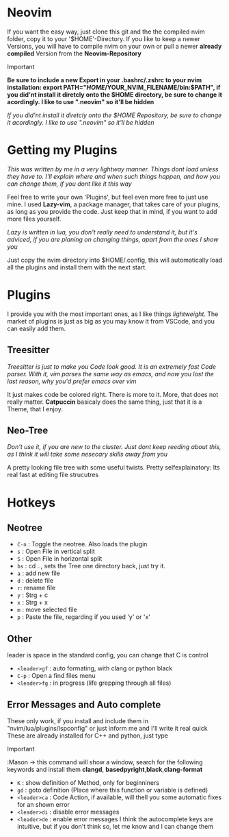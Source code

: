 # Neovim
If you want the easy way, just clone this git and the the compiled nvim folder, copy it to your '$HOME'-Directory. 
If you like to keep a newer Versions, you will have to compile nvim on your own or pull a newer **already compiled** Version from the **Neovim-Repository**

> [!IMPORTANT]
>**Be sure to include a new Export in your .bashrc/.zshrc to your nvim installation: export PATH="$HOME/$YOUR_NVIM_FILENAME/bin:$PATH", if you did'nt install it diretcly onto the $HOME directory, be sure to change it acordingly. I like to use ".neovim" so it'll be hidden**

_If you did'nt install it diretcly onto the $HOME Repository, be sure to change it acordingly. I like to use ".neovim" so it'll be hidden_

# Getting my Plugins
_This was written by me in a very lightway manner. Things dont load unless they have to. I'll explain where and when such things happen, and how you can change them, if you dont like it this way_

Feel free to write your own 'Plugins', but feel even more free to just use mine. I used **Lazy-vim**, a package manager, that takes care of your plugins, as long as you provide the code. Just keep that in mind, if you want to add more files yourself. 

_Lazy is written in lua, you don't really need to understand it, but it's adviced, if you are planing on changing things, apart from the ones I show you_

Just copy the nvim directory into $HOME/.config, this will automatically load all the plugins and install them with the next start. 

# Plugins
I provide you with the most important ones, as I like things _lightweight_. The market of plugins is just as big as you may know it from VSCode, and you can easily add them. 

## Treesitter
_Treesitter is just to make you Code look good. It is an extremely fast Code parser. With it, vim parses the same way as emacs, and now you lost the last reason, why you'd prefer emacs over vim_

It just makes code be colored right. There is more to it. More, that does not really matter.
**Catpuccin** basicaly does the same thing, just that it is a Theme, that I enjoy.

## Neo-Tree
_Don't use it, if you are new to the cluster. Just dont keep reeding about this, as I think it will take some nesecary skills away from you_

A pretty looking file tree with some useful twists. Pretty selfexplainatory:
Its real fast at editing file strucutres

  # Hotkeys
  ## Neotree
- `C-n` : Toggle the neotree. Also loads the plugin
- `s` : Open File in vertical split
- `S` : Open File in horizontal split
- `bs` : cd .., sets the Tree one directory back, just try it.
- `a` : add new file
- `d` : delete file
- `r`: rename file
- `y` : Strg + c
- `x` : Strg + x
- `m` : move selected file
- `p` : Paste the file, regarding if you used 'y' or 'x'

## Other
leader is space in the standard config, you can change that
C is control
- `<leader>gf` : auto formating, with clang or python black
- `C-p` : Open a find files menu
- `<leader>fg` : in progress (life grepping through all files)
## Error Messages and Auto complete
These only work, if you install and include them in "nvim/lua/plugins/lspconfig"
or just inform me and I'll write it real quick
These are already installed for C++ and python, just type
> [!IMPORTANT]
> :Mason -> this command will show a window, search for the following keywords and install them
**clangd**, **basedpyright**,**black**,**clang-format**
- `K` : show definition of Method, only for beginniners
- `gd` : goto definition (Place where this function or variable is defined)
- `<leader>ca` : Code Action, if available, will thell you some automatic fixes for an shown error
- `<leader>di` : disable error messages
- `<leader>de` : enable error messages
I think the autocomplete keys are intuitive, but if you don't think so, let me know and I can change them
